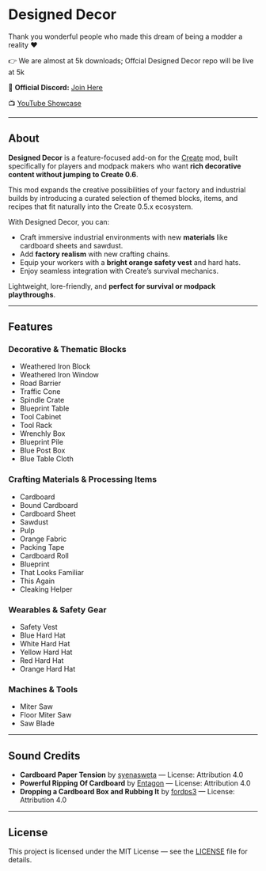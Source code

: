
# Designed Decor

Thank you wonderful people who made this dream of being a modder a reality ❤️

👉 We are almost at 5k downloads; Offcial Designed Decor repo will be live at 5k

📌 **Official Discord:** [Join Here](https://discord.gg/gv8yTq73Kt)

📺 [YouTube Showcase](https://www.youtube.com/watch?v=LVIy5-lBYvY)

---

## About

**Designed Decor** is a feature-focused add-on for the [Create](https://www.curseforge.com/minecraft/mc-mods/create) mod, built specifically for players and modpack makers who want **rich decorative content without jumping to Create 0.6**. 

This mod expands the creative possibilities of your factory and industrial builds by introducing a curated selection of themed blocks, items, and recipes that fit naturally into the Create 0.5.x ecosystem.

With Designed Decor, you can:
- Craft immersive industrial environments with new **materials** like cardboard sheets and sawdust.
- Add **factory realism** with new crafting chains.
- Equip your workers with a **bright orange safety vest** and hard hats.
- Enjoy seamless integration with Create’s survival mechanics.

Lightweight, lore-friendly, and **perfect for survival or modpack playthroughs**.

---

## Features

### Decorative & Thematic Blocks
- Weathered Iron Block
- Weathered Iron Window
- Road Barrier
- Traffic Cone
- Spindle Crate
- Blueprint Table
- Tool Cabinet
- Tool Rack
- Wrenchly Box
- Blueprint Pile
- Blue Post Box
- Blue Table Cloth

### Crafting Materials & Processing Items
- Cardboard
- Bound Cardboard
- Cardboard Sheet
- Sawdust
- Pulp
- Orange Fabric
- Packing Tape
- Cardboard Roll
- Blueprint
- That Looks Familiar
- This Again
- Cleaking Helper

### Wearables & Safety Gear
- Safety Vest
- Blue Hard Hat
- White Hard Hat
- Yellow Hard Hat
- Red Hard Hat
- Orange Hard Hat

### Machines & Tools
- Miter Saw
- Floor Miter Saw
- Saw Blade

---

## Sound Credits
- **Cardboard Paper Tension** by [syenasweta](https://freesound.org/s/686733/) — License: Attribution 4.0
- **Powerful Ripping Of Cardboard** by [Entagon](https://freesound.org/s/615501/) — License: Attribution 4.0
- **Dropping a Cardboard Box and Rubbing It** by [fordps3](https://freesound.org/s/729285/) — License: Attribution 4.0

---

## License
This project is licensed under the MIT License — see the [LICENSE](./LICENSE) file for details.
